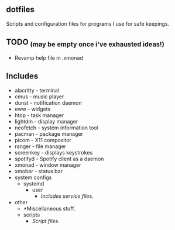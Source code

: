 ## dotfiles
 Scripts and configuration files for programs I use for safe keepings.

## TODO <sub>(may be empty once i've exhausted ideas!)</sub>

- Revamp help file in .xmonad

## Includes

- alacritty - terminal
- cmus - music player
- dunst - notification daemon
- eww - widgets
- htop - task manager
- lightdm - display manager 
- neofetch - system information tool
- pacman - package manager
- picom - X11 compositor
- ranger - file manager 
- screenkey - displays keystrokes
- spotifyd - Spotify client as a daemon
- xmonad - window manager
- xmobar - status bar
- system configs
    - systemd
        - user
            - *Includes service files.*
- other
    - *Miscellaneous stuff.
    - scripts 
        - *Script files.*
